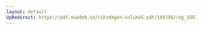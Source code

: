 ```yaml
---
layout: default
UpRedirect: https://pdf.swedeb.se/riksdagen-volumeG-pdf/199798/reg_199798/reg_199798_0438.pdf
---
```

